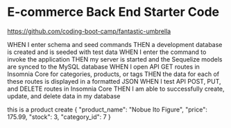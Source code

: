 # E-commerce Back End Starter Code

https://github.com/coding-boot-camp/fantastic-umbrella

WHEN I enter schema and seed commands
THEN a development database is created and is seeded with test data
WHEN I enter the command to invoke the application
THEN my server is started and the Sequelize models are synced to the MySQL database
WHEN I open API GET routes in Insomnia Core for categories, products, or tags
THEN the data for each of these routes is displayed in a formatted JSON
WHEN I test API POST, PUT, and DELETE routes in Insomnia Core
THEN I am able to successfully create, update, and delete data in my database


this is a product create
{
	"product_name": "Nobue Ito Figure",
	"price": 175.99,
	"stock": 3,
	"category_id": 7
}